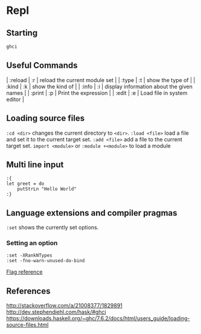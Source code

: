 # Repl

## Starting

```sh
ghci
```

## Useful Commands

| :reload      | :r | reload the current module set             |
| :type <expr> | :t | show the type of <expr>                   |
| :kind <type> | :k | show the kind of <type>                   |
| :info        | :i | display information about the given names |
| :print       | :p | Print the expression                      |
| :edit        | :e | Load file in system editor                |

## Loading source files

`:cd <dir>` changes the current directory to `<dir>`.
`:load <file>` load a file and set it to the current target set.
`:add <file>` add a file to the current target set.
`import <module>` or `:module +<module>` to load a module

## Multi line input

```
:{
let greet = do
	putStrLn "Hello World"
:}
```


## Language extensions and compiler pragmas

`:set` shows the currently set options.

### Setting an option

```
:set -XRankNTypes
:set -fno-warn-unused-do-bind
```
[Flag reference](https://downloads.haskell.org/~ghc/latest/docs/html/users_guide/flag-reference.html)


## References

http://stackoverflow.com/a/21008377/1829891
http://dev.stephendiehl.com/hask/#ghci
https://downloads.haskell.org/~ghc/7.6.2/docs/html/users_guide/loading-source-files.html
